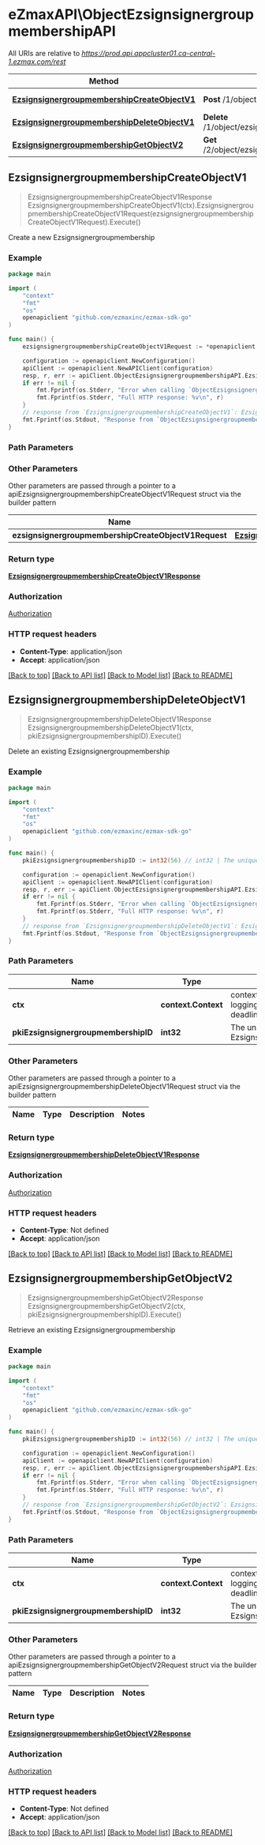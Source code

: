# eZmaxAPI\ObjectEzsignsignergroupmembershipAPI

All URIs are relative to *https://prod.api.appcluster01.ca-central-1.ezmax.com/rest*

Method | HTTP request | Description
------------- | ------------- | -------------
[**EzsignsignergroupmembershipCreateObjectV1**](ObjectEzsignsignergroupmembershipAPI.md#EzsignsignergroupmembershipCreateObjectV1) | **Post** /1/object/ezsignsignergroupmembership | Create a new Ezsignsignergroupmembership
[**EzsignsignergroupmembershipDeleteObjectV1**](ObjectEzsignsignergroupmembershipAPI.md#EzsignsignergroupmembershipDeleteObjectV1) | **Delete** /1/object/ezsignsignergroupmembership/{pkiEzsignsignergroupmembershipID} | Delete an existing Ezsignsignergroupmembership
[**EzsignsignergroupmembershipGetObjectV2**](ObjectEzsignsignergroupmembershipAPI.md#EzsignsignergroupmembershipGetObjectV2) | **Get** /2/object/ezsignsignergroupmembership/{pkiEzsignsignergroupmembershipID} | Retrieve an existing Ezsignsignergroupmembership



## EzsignsignergroupmembershipCreateObjectV1

> EzsignsignergroupmembershipCreateObjectV1Response EzsignsignergroupmembershipCreateObjectV1(ctx).EzsignsignergroupmembershipCreateObjectV1Request(ezsignsignergroupmembershipCreateObjectV1Request).Execute()

Create a new Ezsignsignergroupmembership



### Example

```go
package main

import (
    "context"
    "fmt"
    "os"
    openapiclient "github.com/ezmaxinc/ezmax-sdk-go"
)

func main() {
    ezsignsignergroupmembershipCreateObjectV1Request := *openapiclient.NewEzsignsignergroupmembershipCreateObjectV1Request([]openapiclient.EzsignsignergroupmembershipRequestCompound{*openapiclient.NewEzsignsignergroupmembershipRequestCompound(int32(27))}) // EzsignsignergroupmembershipCreateObjectV1Request | 

    configuration := openapiclient.NewConfiguration()
    apiClient := openapiclient.NewAPIClient(configuration)
    resp, r, err := apiClient.ObjectEzsignsignergroupmembershipAPI.EzsignsignergroupmembershipCreateObjectV1(context.Background()).EzsignsignergroupmembershipCreateObjectV1Request(ezsignsignergroupmembershipCreateObjectV1Request).Execute()
    if err != nil {
        fmt.Fprintf(os.Stderr, "Error when calling `ObjectEzsignsignergroupmembershipAPI.EzsignsignergroupmembershipCreateObjectV1``: %v\n", err)
        fmt.Fprintf(os.Stderr, "Full HTTP response: %v\n", r)
    }
    // response from `EzsignsignergroupmembershipCreateObjectV1`: EzsignsignergroupmembershipCreateObjectV1Response
    fmt.Fprintf(os.Stdout, "Response from `ObjectEzsignsignergroupmembershipAPI.EzsignsignergroupmembershipCreateObjectV1`: %v\n", resp)
}
```

### Path Parameters



### Other Parameters

Other parameters are passed through a pointer to a apiEzsignsignergroupmembershipCreateObjectV1Request struct via the builder pattern


Name | Type | Description  | Notes
------------- | ------------- | ------------- | -------------
 **ezsignsignergroupmembershipCreateObjectV1Request** | [**EzsignsignergroupmembershipCreateObjectV1Request**](EzsignsignergroupmembershipCreateObjectV1Request.md) |  | 

### Return type

[**EzsignsignergroupmembershipCreateObjectV1Response**](EzsignsignergroupmembershipCreateObjectV1Response.md)

### Authorization

[Authorization](../README.md#Authorization)

### HTTP request headers

- **Content-Type**: application/json
- **Accept**: application/json

[[Back to top]](#) [[Back to API list]](../README.md#documentation-for-api-endpoints)
[[Back to Model list]](../README.md#documentation-for-models)
[[Back to README]](../README.md)


## EzsignsignergroupmembershipDeleteObjectV1

> EzsignsignergroupmembershipDeleteObjectV1Response EzsignsignergroupmembershipDeleteObjectV1(ctx, pkiEzsignsignergroupmembershipID).Execute()

Delete an existing Ezsignsignergroupmembership



### Example

```go
package main

import (
    "context"
    "fmt"
    "os"
    openapiclient "github.com/ezmaxinc/ezmax-sdk-go"
)

func main() {
    pkiEzsignsignergroupmembershipID := int32(56) // int32 | The unique ID of the Ezsignsignergroupmembership

    configuration := openapiclient.NewConfiguration()
    apiClient := openapiclient.NewAPIClient(configuration)
    resp, r, err := apiClient.ObjectEzsignsignergroupmembershipAPI.EzsignsignergroupmembershipDeleteObjectV1(context.Background(), pkiEzsignsignergroupmembershipID).Execute()
    if err != nil {
        fmt.Fprintf(os.Stderr, "Error when calling `ObjectEzsignsignergroupmembershipAPI.EzsignsignergroupmembershipDeleteObjectV1``: %v\n", err)
        fmt.Fprintf(os.Stderr, "Full HTTP response: %v\n", r)
    }
    // response from `EzsignsignergroupmembershipDeleteObjectV1`: EzsignsignergroupmembershipDeleteObjectV1Response
    fmt.Fprintf(os.Stdout, "Response from `ObjectEzsignsignergroupmembershipAPI.EzsignsignergroupmembershipDeleteObjectV1`: %v\n", resp)
}
```

### Path Parameters


Name | Type | Description  | Notes
------------- | ------------- | ------------- | -------------
**ctx** | **context.Context** | context for authentication, logging, cancellation, deadlines, tracing, etc.
**pkiEzsignsignergroupmembershipID** | **int32** | The unique ID of the Ezsignsignergroupmembership | 

### Other Parameters

Other parameters are passed through a pointer to a apiEzsignsignergroupmembershipDeleteObjectV1Request struct via the builder pattern


Name | Type | Description  | Notes
------------- | ------------- | ------------- | -------------


### Return type

[**EzsignsignergroupmembershipDeleteObjectV1Response**](EzsignsignergroupmembershipDeleteObjectV1Response.md)

### Authorization

[Authorization](../README.md#Authorization)

### HTTP request headers

- **Content-Type**: Not defined
- **Accept**: application/json

[[Back to top]](#) [[Back to API list]](../README.md#documentation-for-api-endpoints)
[[Back to Model list]](../README.md#documentation-for-models)
[[Back to README]](../README.md)


## EzsignsignergroupmembershipGetObjectV2

> EzsignsignergroupmembershipGetObjectV2Response EzsignsignergroupmembershipGetObjectV2(ctx, pkiEzsignsignergroupmembershipID).Execute()

Retrieve an existing Ezsignsignergroupmembership



### Example

```go
package main

import (
    "context"
    "fmt"
    "os"
    openapiclient "github.com/ezmaxinc/ezmax-sdk-go"
)

func main() {
    pkiEzsignsignergroupmembershipID := int32(56) // int32 | The unique ID of the Ezsignsignergroupmembership

    configuration := openapiclient.NewConfiguration()
    apiClient := openapiclient.NewAPIClient(configuration)
    resp, r, err := apiClient.ObjectEzsignsignergroupmembershipAPI.EzsignsignergroupmembershipGetObjectV2(context.Background(), pkiEzsignsignergroupmembershipID).Execute()
    if err != nil {
        fmt.Fprintf(os.Stderr, "Error when calling `ObjectEzsignsignergroupmembershipAPI.EzsignsignergroupmembershipGetObjectV2``: %v\n", err)
        fmt.Fprintf(os.Stderr, "Full HTTP response: %v\n", r)
    }
    // response from `EzsignsignergroupmembershipGetObjectV2`: EzsignsignergroupmembershipGetObjectV2Response
    fmt.Fprintf(os.Stdout, "Response from `ObjectEzsignsignergroupmembershipAPI.EzsignsignergroupmembershipGetObjectV2`: %v\n", resp)
}
```

### Path Parameters


Name | Type | Description  | Notes
------------- | ------------- | ------------- | -------------
**ctx** | **context.Context** | context for authentication, logging, cancellation, deadlines, tracing, etc.
**pkiEzsignsignergroupmembershipID** | **int32** | The unique ID of the Ezsignsignergroupmembership | 

### Other Parameters

Other parameters are passed through a pointer to a apiEzsignsignergroupmembershipGetObjectV2Request struct via the builder pattern


Name | Type | Description  | Notes
------------- | ------------- | ------------- | -------------


### Return type

[**EzsignsignergroupmembershipGetObjectV2Response**](EzsignsignergroupmembershipGetObjectV2Response.md)

### Authorization

[Authorization](../README.md#Authorization)

### HTTP request headers

- **Content-Type**: Not defined
- **Accept**: application/json

[[Back to top]](#) [[Back to API list]](../README.md#documentation-for-api-endpoints)
[[Back to Model list]](../README.md#documentation-for-models)
[[Back to README]](../README.md)


